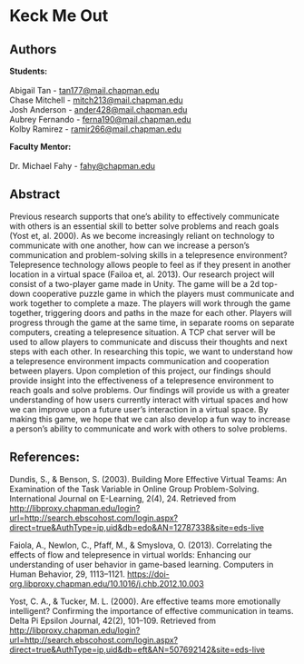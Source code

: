 # Keck Me Out

## Authors

**Students:**
<br><br>
Abigail Tan - tan177@mail.chapman.edu
<br>
Chase Mitchell - mitch213@mail.chapman.edu
<br>
Josh Anderson - ander428@mail.chapman.edu
<br>
Aubrey Fernando - ferna190@mail.chapman.edu
<br>
Kolby Ramirez - ramir266@mail.chapman.edu 

**Faculty Mentor:**
<br><br>
Dr. Michael Fahy - fahy@chapman.edu

## Abstract
Previous research supports that one’s ability to effectively communicate with others is an essential skill to better solve problems and reach goals (Yost et, al. 2000). As we become increasingly reliant on technology to communicate with one another, how can we increase a person’s communication and problem-solving skills in a telepresence environment? Telepresence technology allows people to feel as if they present in another location in a virtual space (Failoa et, al. 2013). Our research project will consist of a two-player game made in Unity. The game will be a 2d top-down cooperative puzzle game in which the players must communicate and work together to complete a maze. The players will work through the game together, triggering doors and paths in the maze for each other. Players will progress through the game at the same time, in separate rooms on separate computers, creating a telepresence situation. A TCP chat server will be used to allow players to communicate and discuss their thoughts and next steps with each other. In researching this topic, we want to understand how a telepresence environment impacts communication and cooperation between players. Upon completion of this project, our findings should provide insight into the effectiveness of a telepresence environment to reach goals and solve problems. Our findings will provide us with a greater understanding of how users currently interact with virtual spaces and how we can improve upon a future user’s interaction in a virtual space. By making this game, we hope that we can also develop a fun way to increase a person’s ability to communicate and work with others to solve problems. 

## References: 
Dundis, S., & Benson, S. (2003). Building More Effective Virtual Teams: An Examination of the Task Variable in Online Group Problem-Solving. International Journal on E-Learning, 2(4), 24. Retrieved from http://libproxy.chapman.edu/login?url=http://search.ebscohost.com/login.aspx?direct=true&AuthType=ip,uid&db=edo&AN=12787338&site=eds-live

Faiola, A., Newlon, C., Pfaff, M., & Smyslova, O. (2013). Correlating the effects of flow and telepresence in virtual worlds: Enhancing our understanding of user behavior in game-based learning. Computers in Human Behavior, 29, 1113–1121. https://doi-org.libproxy.chapman.edu/10.1016/j.chb.2012.10.003

Yost, C. A., & Tucker, M. L. (2000). Are effective teams more emotionally intelligent? Confirming the importance of effective communication in teams. Delta Pi Epsilon Journal, 42(2), 101–109. Retrieved from http://libproxy.chapman.edu/login?url=http://search.ebscohost.com/login.aspx?direct=true&AuthType=ip,uid&db=eft&AN=507692142&site=eds-live
